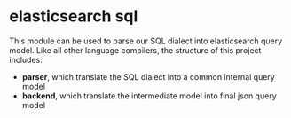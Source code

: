 # elasticsearch sql

This module can be used to parse our SQL dialect into elasticsearch query model. Like all other language compilers, the structure of this project includes:

- **parser**, which translate the SQL dialect into a common internal query model
- **backend**, which translate the intermediate model into final json query model
